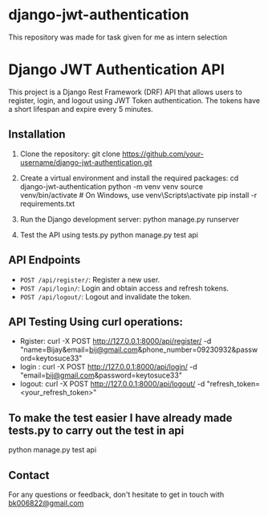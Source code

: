 # django-jwt-authentication
This repository was made for task given for me as intern selection 

# Django JWT Authentication API

This project is a Django Rest Framework (DRF) API that allows users to register, login, and logout using JWT Token authentication. The tokens have a short lifespan and expire every 5 minutes.

## Installation

1. Clone the repository:
  git clone https://github.com/your-username/django-jwt-authentication.git

2. Create a virtual environment and install the required packages:
  cd django-jwt-authentication
  python -m venv venv
  source venv/bin/activate # On Windows, use venv\Scripts\activate
  pip install -r requirements.txt

3. Run the Django development server:
   python manage.py runserver

4. Test the API using tests.py
   python manage.py test api
   
## API Endpoints

- `POST /api/register/`: Register a new user.
- `POST /api/login/`: Login and obtain access and refresh tokens.
- `POST /api/logout/`: Logout and invalidate the token.

## API Testing Using curl operations:
- Rgister: curl -X POST http://127.0.0.1:8000/api/register/ -d "name=Bijay&email=bij@gmail.com&phone_number=09230932&password=keytosuce33"
- login : curl -X POST http://127.0.0.1:8000/api/login/ -d "email=bij@gmail.com&password=keytosuce33"
- logout: curl -X POST http://127.0.0.1:8000/api/logout/ -d "refresh_token=<your_refresh_token>"

## To make the test easier I have already made tests.py to carry out the test in api
  python manage.py test api

## Contact

For any questions or feedback, don't hesitate to get in touch with bk006822@gmail.com
